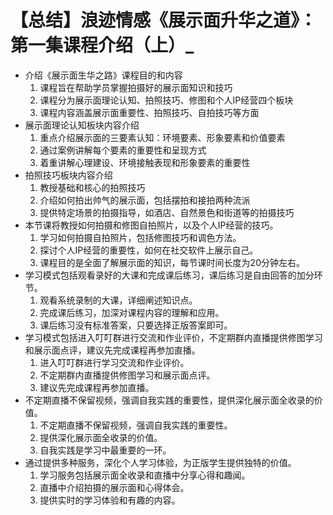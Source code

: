 # 【总结】浪迹情感《展示面升华之道》：第一集课程介绍（上）_

-   介绍《展示面生华之路》课程目的和内容
    1.  课程旨在帮助学员掌握拍摄好的展示面知识和技巧
    2.  课程分为展示面理论认知、拍照技巧、修图和个人IP经营四个板块
    3.  课程内容涵盖展示面重要性、拍照技巧、自拍技巧等方面
-   展示面理论认知板块内容介绍
    1.  重点介绍展示面的三要素认知：环境要素、形象要素和价值要素
    2.  通过案例讲解每个要素的重要性和呈现方式
    3.  着重讲解心理建设、环境接触表现和形象要素的重要性
-   拍照技巧板块内容介绍
    1.  教授基础和核心的拍照技巧
    2.  介绍如何拍出帅气的展示面，包括摆拍和接拍两种流派
    3.  提供特定场景的拍摄指导，如酒店、自然景色和街道等的拍摄技巧
-   本节课将教授如何拍摄和修图自拍照片，以及个人IP经营的技巧。
    1.  学习如何拍摄自拍照片，包括修图技巧和调色方法。
    2.  探讨个人IP经营的重要性，如何在社交软件上展示自己。
    3.  课程目的是全面了解展示面的知识，每节课时间长度为20分钟左右。
-   学习模式包括观看录好的大课和完成课后练习，课后练习是自由回答的加分环节。
    1.  观看系统录制的大课，详细阐述知识点。
    2.  完成课后练习，加深对课程内容的理解和应用。
    3.  课后练习没有标准答案，只要选择正版答案即可。
-   学习模式包括进入叮叮群进行交流和作业评价，不定期群内直播提供修图学习和展示面点评，建议先完成课程再参加直播。
    1.  进入叮叮群进行学习交流和作业评价。
    2.  不定期群内直播提供修图学习和展示面点评。
    3.  建议先完成课程再参加直播。
-   不定期直播不保留视频，强调自我实践的重要性，提供深化展示面全收录的价值。
    1.  不定期直播不保留视频，强调自我实践的重要性。
    2.  提供深化展示面全收录的价值。
    3.  自我实践是学习中最重要的一环。
-   通过提供多种服务，深化个人学习体验，为正版学生提供独特的价值。
    1.  学习服务包括展示面全收录和直播中分享心得和趣闻。
    2.  直播中介绍拍摄的展示面和心得体会。
    3.  提供实时的学习体验和有趣的内容。